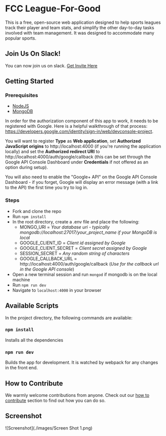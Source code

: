 # FCC League-For-Good

This is a free, open-source web application designed to help sports leagues track their player and team stats, and simplify the other day-to-day tasks involved with team management. It was designed to accommodate many popular sports.

## Join Us On Slack!

You can now join us on slack. [Get Invite Here](https://fcc-slack-invite.herokuapp.com/)

## Getting Started

### Prerequisites

- [NodeJS](https://nodejs.org)
- [MongoDB](https://www.mongodb.org)

In order for the authorization component of this app to work, it needs to be registered with Google. Here is a helpful walkthrough of that process: https://developers.google.com/identity/sign-in/web/devconsole-project.

You will want to register **Type** as **Web application**, set **Authorized JavaScript origins** to
http://localhost:4000 (if you're running the application locally) and set the **Authorized
redirect URI** to http://localhost:4000/auth/google/callback (this can be set through the Google API
Console Dashboard under **Credentials** if not offered as an option during setup).

You will also need to enable the "Google+ API" on the Google API Console Dashboard - if you forget,
Google will display an error message (with a link to the API) the first time you try to log in.

### Steps

- Fork and clone the repo
- Run `npm install`
- In the root directory, create a .env file and place the following: 
  - MONGO_URI = *Your database uri - typically mongodb://localhost:27017/your_project_name if your MongoDB is local* 
  - GOOGLE_CLIENT_ID = *Client id assigned by Google* 
  - GOOGLE_CLIENT_SECRET = *Client secret assigned by Google*
  - SESSION_SECRET = *Any random string of characters*
  - GOOGLE_CALLBACK_URL = http://localhost:4000/auth/google/callback (*Use for the callback url in the Google API console*)
- Open a new terminal session and run `mongod` if mongodb is on the local machine
- Run `npm run dev`
- Navigate to `localhost:4000` in your browser

## Available Scripts

In the project directory, the following commands are available:

### `npm install`

Installs all the dependencies

### `npm run dev`

Builds the app for development. It is watched by webpack for any changes in the front end.

## How to Contribute
We warmly welcome contributions from anyone. Check out our [how to contribute](https://github.com/freeCodeCamp/league-for-good/blob/master/CONTRIBUTING.md) section to find out how you can do so.

## Screenshot

![Screenshot](./images/Screen Shot 1.png)